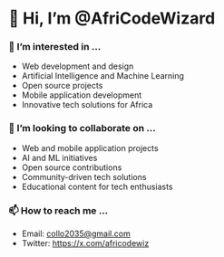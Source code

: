 # 👋 Hi, I’m @AfriCodeWizard

### 👀 I’m interested in ...
- Web development and design
- Artificial Intelligence and Machine Learning
- Open source projects
- Mobile application development
- Innovative tech solutions for Africa


### 💞️ I’m looking to collaborate on ...
- Web and mobile application projects
- AI and ML initiatives
- Open source contributions
- Community-driven tech solutions
- Educational content for tech enthusiasts

### 📫 How to reach me ...
- Email: collo2035@gmail.com
- Twitter: https://x.com/africodewiz
